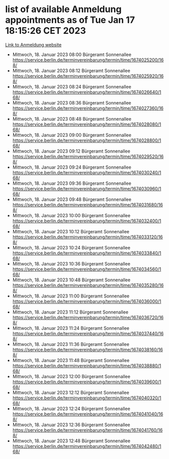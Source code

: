 # list of available Anmeldung appointments as of Tue Jan 17 18:15:26 CET 2023
[Link to Anmeldung website](https://service.berlin.de/terminvereinbarung/termin/tag.php?termin=0&anliegen[]=120686&dienstleisterlist=122210,122217,327316,122219,327312,122227,327314,122231,327346,122243,327348,122252,329742,122260,329745,122262,329748,122254,329751,122271,327278,122273,327274,122277,327276,330436,122280,327294,122282,327290,122284,327292,327539,122291,327270,122285,327266,122286,327264,122296,327268,150230,329760,122301,327282,122297,327286,122294,327284,122312,329763,122314,329775,122304,327330,122311,327334,122309,327332,122281,327352,122279,329772,122276,327324,122274,327326,122267,329766,122246,327318,122251,327320,122257,327322,122208,327298,122226,327300,121362,121364&herkunft=http%3A%2F%2Fservice.berlin.de%2Fdienstleistung%2F120686%2F)
- Mittwoch, 18. Januar 2023 08:00 Bürgeramt Sonnenallee https://service.berlin.de/terminvereinbarung/termin/time/1674025200/168/
- Mittwoch, 18. Januar 2023 08:12 Bürgeramt Sonnenallee https://service.berlin.de/terminvereinbarung/termin/time/1674025920/168/
- Mittwoch, 18. Januar 2023 08:24 Bürgeramt Sonnenallee https://service.berlin.de/terminvereinbarung/termin/time/1674026640/168/
- Mittwoch, 18. Januar 2023 08:36 Bürgeramt Sonnenallee https://service.berlin.de/terminvereinbarung/termin/time/1674027360/168/
- Mittwoch, 18. Januar 2023 08:48 Bürgeramt Sonnenallee https://service.berlin.de/terminvereinbarung/termin/time/1674028080/168/
- Mittwoch, 18. Januar 2023 09:00 Bürgeramt Sonnenallee https://service.berlin.de/terminvereinbarung/termin/time/1674028800/168/
- Mittwoch, 18. Januar 2023 09:12 Bürgeramt Sonnenallee https://service.berlin.de/terminvereinbarung/termin/time/1674029520/168/
- Mittwoch, 18. Januar 2023 09:24 Bürgeramt Sonnenallee https://service.berlin.de/terminvereinbarung/termin/time/1674030240/168/
- Mittwoch, 18. Januar 2023 09:36 Bürgeramt Sonnenallee https://service.berlin.de/terminvereinbarung/termin/time/1674030960/168/
- Mittwoch, 18. Januar 2023 09:48 Bürgeramt Sonnenallee https://service.berlin.de/terminvereinbarung/termin/time/1674031680/168/
- Mittwoch, 18. Januar 2023 10:00 Bürgeramt Sonnenallee https://service.berlin.de/terminvereinbarung/termin/time/1674032400/168/
- Mittwoch, 18. Januar 2023 10:12 Bürgeramt Sonnenallee https://service.berlin.de/terminvereinbarung/termin/time/1674033120/168/
- Mittwoch, 18. Januar 2023 10:24 Bürgeramt Sonnenallee https://service.berlin.de/terminvereinbarung/termin/time/1674033840/168/
- Mittwoch, 18. Januar 2023 10:36 Bürgeramt Sonnenallee https://service.berlin.de/terminvereinbarung/termin/time/1674034560/168/
- Mittwoch, 18. Januar 2023 10:48 Bürgeramt Sonnenallee https://service.berlin.de/terminvereinbarung/termin/time/1674035280/168/
- Mittwoch, 18. Januar 2023 11:00 Bürgeramt Sonnenallee https://service.berlin.de/terminvereinbarung/termin/time/1674036000/168/
- Mittwoch, 18. Januar 2023 11:12 Bürgeramt Sonnenallee https://service.berlin.de/terminvereinbarung/termin/time/1674036720/168/
- Mittwoch, 18. Januar 2023 11:24 Bürgeramt Sonnenallee https://service.berlin.de/terminvereinbarung/termin/time/1674037440/168/
- Mittwoch, 18. Januar 2023 11:36 Bürgeramt Sonnenallee https://service.berlin.de/terminvereinbarung/termin/time/1674038160/168/
- Mittwoch, 18. Januar 2023 11:48 Bürgeramt Sonnenallee https://service.berlin.de/terminvereinbarung/termin/time/1674038880/168/
- Mittwoch, 18. Januar 2023 12:00 Bürgeramt Sonnenallee https://service.berlin.de/terminvereinbarung/termin/time/1674039600/168/
- Mittwoch, 18. Januar 2023 12:12 Bürgeramt Sonnenallee https://service.berlin.de/terminvereinbarung/termin/time/1674040320/168/
- Mittwoch, 18. Januar 2023 12:24 Bürgeramt Sonnenallee https://service.berlin.de/terminvereinbarung/termin/time/1674041040/168/
- Mittwoch, 18. Januar 2023 12:36 Bürgeramt Sonnenallee https://service.berlin.de/terminvereinbarung/termin/time/1674041760/168/
- Mittwoch, 18. Januar 2023 12:48 Bürgeramt Sonnenallee https://service.berlin.de/terminvereinbarung/termin/time/1674042480/168/
